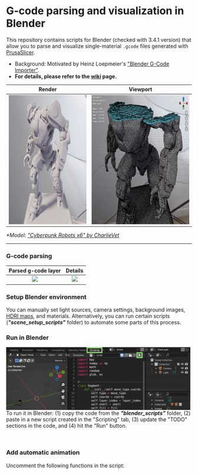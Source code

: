 # G-code parsing and visualization in Blender

This repository contains scripts for Blender (checked with 3.4.1 version) that allow you to parse and visualize single-material `.gcode` files generated with [PrusaSlicer](https://www.prusa3d.com/en/page/prusaslicer_424/).

- Background: Motivated by Heinz Loepmeier's ["Blender G-Code Importer"](https://github.com/Heinz-Loepmeier/Blender-Gcode-Import).
- **For details, please refer to the [wiki](https://github.com/apetsiuk/GCode-Parser-and-Viz/wiki) page.**

| Render |  Viewport  |
| :---:   | :---: |
| <img height="350" src="_images/render_sample_1.png"/> | <img height="350" src="_images/render_sample_2.png"/>  |

*\*Model: ["Cyberpunk Robots x6" by CharlieVet](https://www.thingiverse.com/thing:4092671)*

---

### G-code parsing

| Parsed g-code layer |  Details  |
| :---:   | :---: |
| <img height="350" src="_images/r.png"/> | <img height="350" src="_images/r.png"/>  |

### Setup Blender environment
You can manually set light sources, camera settings, background images, [HDRI maps](https://hdrmaps.com/freebies/), and materials. Alternatively, you can run certain scripts (***"scene_setup_scripts"*** folder) to automate some parts of this process.

### Run in Blender
<img align="left" width="500" src="_images/blender_scripting_tab.png"/>

To run it in Blender: (1) copy the code from the ***"blender_scripts"*** folder, (2) paste in a new script created in the "Scripting" tab, (3) update the "TODO" sections in the code, and (4) hit the "Run" button.

<br />


### Add automatic animation
Uncomment the following functions in the script:

